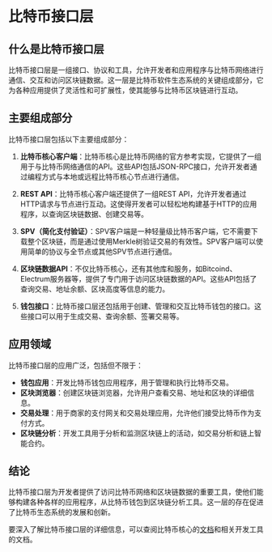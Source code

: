 ﻿# 比特币接口层

## 什么是比特币接口层

比特币接口层是一组接口、协议和工具，允许开发者和应用程序与比特币网络进行通信、交互和访问区块链数据。这一层是比特币软件生态系统的关键组成部分，它为各种应用提供了灵活性和可扩展性，使其能够与比特币区块链进行互动。

## 主要组成部分

比特币接口层包括以下主要组成部分：

1.  **比特币核心客户端**：比特币核心是比特币网络的官方参考实现，它提供了一组用于与比特币网络通信的API。这些API包括JSON-RPC接口，允许开发者通过编程方式与本地或远程比特币核心节点进行通信。
    
2.  **REST API**：比特币核心客户端还提供了一组REST API，允许开发者通过HTTP请求与节点进行互动。这使得开发者可以轻松地构建基于HTTP的应用程序，以查询区块链数据、创建交易等。
    
3.  **SPV（简化支付验证）**：SPV客户端是一种轻量级比特币客户端，它不需要下载整个区块链，而是通过使用Merkle树验证交易的有效性。SPV客户端可以使用简单的协议与全节点或其他SPV节点进行通信。
    
4.  **区块链数据API**：不仅比特币核心，还有其他库和服务，如Bitcoind、Electrum服务器等，提供了专门用于访问区块链数据的API。这些API包括了查询交易、地址余额、区块高度等信息的能力。
    
5.  **钱包接口**：比特币接口层还包括用于创建、管理和交互比特币钱包的接口。这些接口可以用于生成交易、查询余额、签署交易等。
    

## 应用领域

比特币接口层的应用广泛，包括但不限于：

-   **钱包应用**：开发比特币钱包应用程序，用于管理和执行比特币交易。
-   **区块浏览器**：创建区块链浏览器，允许用户查看交易、地址和区块的详细信息。
-   **交易处理**：用于商家的支付网关和交易处理应用，允许他们接受比特币作为支付方式。
-   **区块链分析**：开发工具用于分析和监测区块链上的活动，如交易分析和链上智能合约。

## 结论

比特币接口层为开发者提供了访问比特币网络和区块链数据的重要工具，使他们能够构建各种各样的应用程序，从比特币钱包到区块链分析工具。这一层的存在促进了比特币生态系统的发展和创新。

要深入了解比特币接口层的详细信息，可以查阅比特币核心的[文档](https://bitcoin.org/en/developer-reference#rpcs)和相关开发工具的文档。
